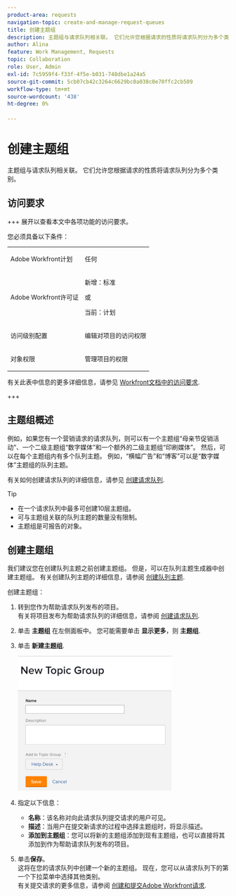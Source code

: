 ```yaml
---
product-area: requests
navigation-topic: create-and-manage-request-queues
title: 创建主题组
description: 主题组与请求队列相关联。 它们允许您根据请求的性质将请求队列分为多个类别。
author: Alina
feature: Work Management, Requests
topic: Collaboration
role: User, Admin
exl-id: 7c5959f4-f33f-4f5e-b031-748dbe1a24a5
source-git-commit: 5cb07cb42c3264c6629bc0a038c0e70ffc2cb509
workflow-type: tm+mt
source-wordcount: '438'
ht-degree: 0%

---
```


# 创建主题组

<!-- Audited: 2/2024 -->

主题组与请求队列相关联。 它们允许您根据请求的性质将请求队列分为多个类别。

## 访问要求

+++ 展开以查看本文中各项功能的访问要求。

您必须具备以下条件：

<table style="table-layout:auto"> 
 <col> 
 <col> 
 <tbody> 
  <tr> 
   <td role="rowheader">Adobe Workfront计划</td> 
   <td> <p>任何 </p> </td> 
  </tr> 
  <tr> 
   <td role="rowheader"> <p role="rowheader">Adobe Workfront许可证</p> </td> 
   <td>   
      <p>新增：标准</p>
      <p>或</p> 
      <p>当前：计划</p>
 </td> 
  </tr> 
  <tr> 
   <td role="rowheader">访问级别配置</td> 
   <td> <p>编辑对项目的访问权限</p> </td> 
  </tr> 
  <tr> 
   <td role="rowheader">对象权限</td> 
   <td> <p> 管理项目的权限</p> </td> 
  </tr> 
 </tbody> 
</table>

有关此表中信息的更多详细信息，请参见 [Workfront文档中的访问要求](/help/quicksilver/administration-and-setup/add-users/access-levels-and-object-permissions/access-level-requirements-in-documentation.md).

+++

## 主题组概述

例如，如果您有一个营销请求的请求队列，则可以有一个主题组“母亲节促销活动”、一个二级主题组“数字媒体”和一个额外的二级主题组“印刷媒体”。 然后，可以在每个主题组内有多个队列主题。 例如，“横幅广告”和“博客”可以是“数字媒体”主题组的队列主题。

有关如何创建请求队列的详细信息，请参见 [创建请求队列](../../../manage-work/requests/create-and-manage-request-queues/create-request-queue.md).

>[!TIP]
>
>* 在一个请求队列中最多可创建10层主题组。
>* 可与主题组关联的队列主题的数量没有限制。
>* 主题组是可报告的对象。
>

## 创建主题组

我们建议您在创建队列主题之前创建主题组。 但是，可以在队列主题生成器中创建主题组。 有关创建队列主题的详细信息，请参阅 [创建队列主题](../../../manage-work/requests/create-and-manage-request-queues/create-queue-topics.md).

创建主题组：

1. 转到您作为帮助请求队列发布的项目。\
   有关将项目发布为帮助请求队列的详细信息，请参阅 [创建请求队列](../../../manage-work/requests/create-and-manage-request-queues/create-request-queue.md).

1. 单击 **主题组** 在左侧面板中。 您可能需要单击 **显示更多**，则 **主题组**.
1. 单击 **新建主题组**.

   ![](assets/new-topic-group-box-nwe-350x306.png)

1. 指定以下信息：

   * **名称**：该名称对向此请求队列提交请求的用户可见。
   * **描述**：当用户在提交新请求的过程中选择主题组时，将显示描述。
   * **添加到主题组**：您可以将新的主题组添加到现有主题组，也可以直接将其添加到作为帮助请求队列发布的项目。

1. 单击&#x200B;**保存**。\
   这将在您的请求队列中创建一个新的主题组。 现在，您可以从请求队列下的第一个下拉菜单中选择其他类别。\
   有关提交请求的更多信息，请参阅 [创建和提交Adobe Workfront请求](../../../manage-work/requests/create-requests/create-submit-requests.md).
